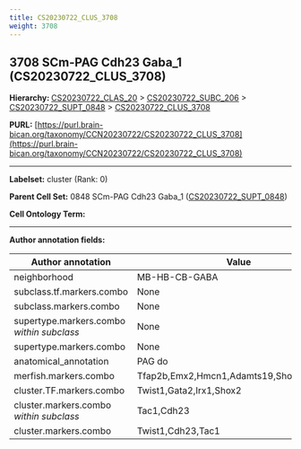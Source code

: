 ```yaml
---
title: CS20230722_CLUS_3708
weight: 3708
---
```

## 3708 SCm-PAG Cdh23 Gaba_1 (CS20230722_CLUS_3708)
<b>Hierarchy: </b>
[CS20230722_CLAS_20](../CS20230722_CLAS_20) >
[CS20230722_SUBC_206](../CS20230722_SUBC_206) >
[CS20230722_SUPT_0848](../CS20230722_SUPT_0848) >
[CS20230722_CLUS_3708](../CS20230722_CLUS_3708)

**PURL:** [https://purl.brain-bican.org/taxonomy/CCN20230722/CS20230722_CLUS_3708](https://purl.brain-bican.org/taxonomy/CCN20230722/CS20230722_CLUS_3708)

---


**Labelset:** cluster (Rank: 0)

**Parent Cell Set:** 0848 SCm-PAG Cdh23 Gaba_1 ([CS20230722_SUPT_0848](../CS20230722_SUPT_0848))



**Cell Ontology Term:** 

[MARKER GENES.]: #


---

[TRANSFERRED ANNOTATIONS.]: #


[AUTHOR ANNOTATION FIELDS.]: #


**Author annotation fields:**

| Author annotation | Value |
|-------------------|-------|
|neighborhood|MB-HB-CB-GABA|
|subclass.tf.markers.combo|None|
|subclass.markers.combo|None|
|supertype.markers.combo _within subclass_|None|
|supertype.markers.combo|None|
|anatomical_annotation|PAG do|
|merfish.markers.combo|Tfap2b,Emx2,Hmcn1,Adamts19,Shox2,Kcnmb2|
|cluster.TF.markers.combo|Twist1,Gata2,Irx1,Shox2|
|cluster.markers.combo _within subclass_|Tac1,Cdh23|
|cluster.markers.combo|Twist1,Cdh23,Tac1|
